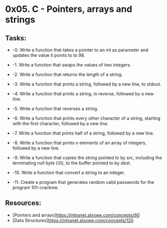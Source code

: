# 0x05. C - Pointers, arrays and strings

## Tasks:
* -0. Write a function that takes a pointer to an int as parameter and updates
the value it points to to 98.

* -1. Write a function that swaps the values of two integers.

* -2. Write a function that returns the length of a string.

* -3. Write a function that prints a string, followed by a new line, to stdout.

* -4. Write a function that prints a string, in reverse, followed by a new line.

* -5. Write a function that reverses a string.

* -6. Write a function that prints every other character of a string, starting with the first character, followed by a new line.

* -7. Write a function that prints half of a string, followed by a new line.

* -8. Write a function that prints n elements of an array of integers, followed by a new line.

* -9. Write a function that copies the string pointed to by src, including the terminating
null byte (\0), to the buffer pointed to by dest.

* -10. Write a function that convert a string to an integer.

* -11. Create a program that generates random valid passwords for the program 101-crackme.

## Resources:
* [Pointers and arrays]https://intranet.alxswe.com/concepts/60
* [Data Structures]https://intranet.alxswe.com/concepts/120
